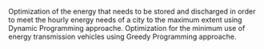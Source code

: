 Optimization of the energy that needs to be stored and discharged in order to meet the hourly energy needs of a city to the maximum extent using Dynamic Programming approache.
Optimization for the minimum use of energy transmission vehicles using Greedy Programming approache.
